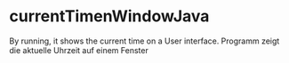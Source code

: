 # currentTimenWindowJava
By running, it shows the current time on a User interface. Programm zeigt die aktuelle Uhrzeit auf einem Fenster
